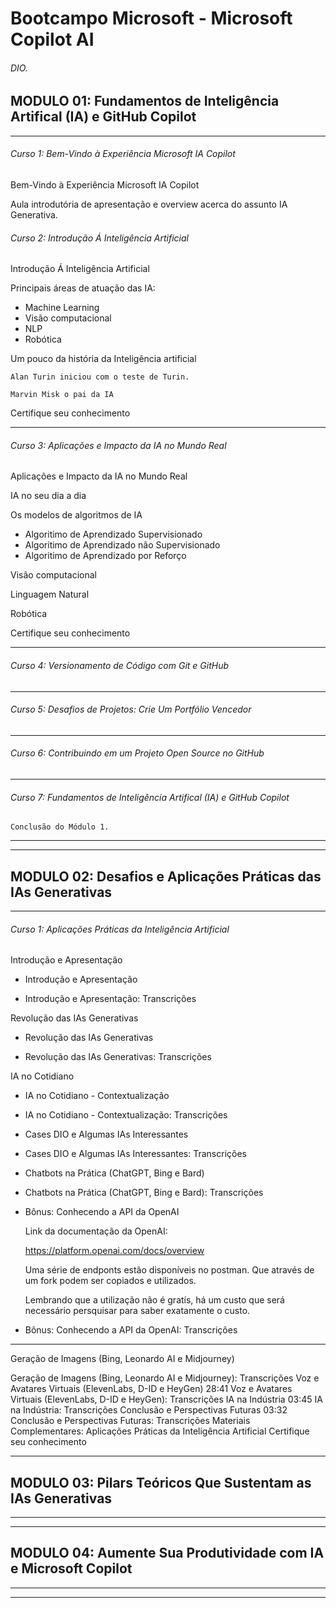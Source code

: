# Bootcampo Microsoft - Microsoft Copilot AI
###### DIO.

## MODULO 01: Fundamentos de Inteligência Artifical (IA) e GitHub Copilot
---
###### Curso 1: Bem-Vindo à Experiência Microsoft IA Copilot

Bem-Vindo à Experiência Microsoft IA Copilot

Aula introdutória de apresentação e overview acerca do assunto IA Generativa.

###### Curso 2: Introdução Á Inteligência Artificial

Introdução Á Inteligência Artificial

Principais áreas de atuação das IA:
* Machine Learning    
* Visão computacional
* NLP
* Robótica

Um pouco da história da Inteligência artificial

    Alan Turin iniciou com o teste de Turin.

    Marvin Misk o pai da IA

Certifique seu conhecimento

---

###### Curso 3: Aplicações e Impacto da IA no Mundo Real

Aplicações e Impacto da IA no Mundo Real

IA no seu dia a dia

Os modelos de algoritmos de IA

* Algoritimo de Aprendizado Supervisionado
* Algoritimo de Aprendizado não Supervisionado
* Algoritimo de Aprendizado por Reforço


Visão computacional


Linguagem Natural

Robótica

Certifique seu conhecimento

---
###### Curso 4: Versionamento de Código com Git e GitHub
---
###### Curso 5: Desafios de Projetos: Crie Um Portfólio Vencedor
---
###### Curso 6: Contribuindo em um Projeto Open Source no GitHub
---
###### Curso 7: Fundamentos de Inteligência Artifical (IA) e GitHub Copilot

    Conclusão do Módulo 1.

---
---
## MODULO 02: Desafios e Aplicações Práticas das IAs Generativas
---
###### Curso 1: Aplicações Práticas da Inteligência Artificial

Introdução e Apresentação

- Introdução e Apresentação

- Introdução e Apresentação: Transcrições

Revolução das IAs Generativas

- Revolução das IAs Generativas

- Revolução das IAs Generativas: Transcrições

IA no Cotidiano

- IA no Cotidiano - Contextualização

- IA no Cotidiano - Contextualização: Transcrições

- Cases DIO e Algumas IAs Interessantes

- Cases DIO e Algumas IAs Interessantes: Transcrições

- Chatbots na Prática (ChatGPT, Bing e Bard)

- Chatbots na Prática (ChatGPT, Bing e Bard): Transcrições

- Bônus: Conhecendo a API da OpenAI

    Link da documentação da OpenAI:

    https://platform.openai.com/docs/overview

    Uma série de endponts estão disponíveis no postman. Que através de um fork podem ser copiados e utilizados.

    Lembrando que a utilização não é gratís, há um custo que será necessário persquisar para saber exatamente o custo.


- Bônus: Conhecendo a API da OpenAI: Transcrições


---

Geração de Imagens (Bing, Leonardo AI e Midjourney)

Geração de Imagens (Bing, Leonardo AI e Midjourney): Transcrições
Voz e Avatares Virtuais (ElevenLabs, D-ID e HeyGen)
28:41
Voz e Avatares Virtuais (ElevenLabs, D-ID e HeyGen): Transcrições
IA na Indústria
03:45
IA na Indústria: Transcrições
Conclusão e Perspectivas Futuras
03:32
Conclusão e Perspectivas Futuras: Transcrições
Materiais Complementares: Aplicações Práticas da Inteligência Artificial
Certifique seu conhecimento




---
## MODULO 03: Pilars Teóricos Que Sustentam as IAs Generativas
---
---
## MODULO 04: Aumente Sua Produtividade com IA e Microsoft Copilot
---
---